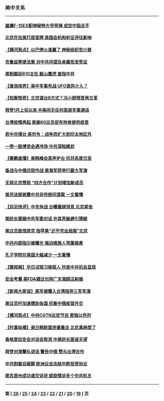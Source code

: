 ### 美中关系
---
#### [雄鹰F-15EX配神秘特大号导弹 成空中狙击手](../../pages/nf1412576/n12966899.md) 
#### [北京在拉美打疫苗牌 美国会机构听证评估影响](../../pages/nf1412576/n12968990.md) 
#### [【横河观点】以巴停火谁赢了 神秘组织吿川普](../../pages/nf1412576/n12968780.md) 
#### [克鲁兹等提法案 对中共间谍及亲属拒发签证](../../pages/nf1412576/n12968579.md) 
#### [美制裁前610主任 敲山震虎 直指中共](../../pages/nf1412576/n12968555.md) 
#### [【唐浩视界】美中军事布战 UFO诡异介入？](../../pages/nf1412576/n12967910.md) 
#### [【拍案惊奇】北京谋台8方式？冯小刚预言再文革](../../pages/nf1412576/n12967173.md) 
#### [拜登1月上任以来 中美间无任何高层军事通话](../../pages/nf1412576/n12968503.md) 
#### [台湾疫情再起 美逾60议员促布林肯提供疫苗](../../pages/nf1412576/n12968189.md) 
#### [若中共侵台 美司令：战争恐扩大到印太地区外](../../pages/nf1412576/n12968469.md) 
#### [一带一路博览会遇冷场 中共深陷尴尬](../../pages/nf1412576/n12968026.md) 
#### [【秦鹏直播】美韩峰会高声护台 抗共态度日坚](../../pages/nf1412576/n12967053.md) 
#### [备战与中俄远程作战 美海军将举行最大军演](../../pages/nf1412576/n12966492.md) 
#### [无视北京愤怒 “四方合作”计划增加新成员](../../pages/nf1412576/n12966853.md) 
#### [美司法部披露中共非传统间谍案 一文看懂](../../pages/nf1412576/n12964265.md) 
#### [【远见快评】中东休战 台曝重磅消息 北京紧张](../../pages/nf1412576/n12966775.md) 
#### [美防长要跟中共军委对话 许其亮躲避引猜疑](../../pages/nf1412576/n12966702.md) 
#### [美议员致信库克 指苹果“近乎完全屈服”北京](../../pages/nf1412576/n12966529.md) 
#### [中共内部指示被曝光 强迫维族人骂蓬佩奥](../../pages/nf1412576/n12966395.md) 
#### [孔子学院在美国大幅减少 一文看懂](../../pages/nf1412576/n12963872.md) 
#### [【微视频】华日试探习接班人 抄底中共机会显现](../../pages/nf1412576/n12966063.md) 
#### [安全考量 美FDA建议勿用广东海鸥注射器](../../pages/nf1412576/n12966053.md) 
#### [【新闻大家谈】美军被曝入台湾指导三军军演](../../pages/nf1412576/n12965885.md) 
#### [美议员吁加速援助各国 抗衡中俄疫苗外交](../../pages/nf1412576/n12964766.md) 
#### [【横河观点】中共CGTN反犹节目 惹恼以色列](../../pages/nf1412576/n12964295.md) 
#### [【时事纵横】美日韩欧盟连番重击 北京真麻烦了](../../pages/nf1412576/n12964286.md) 
#### [香格里拉安全对话会取消 中美防长面谈无望](../../pages/nf1412576/n12963974.md) 
#### [拜登对海警队讲话 警告中俄 赞与台湾合作](../../pages/nf1412576/n12963793.md) 
#### [中共制裁自砸脚 欧洲议会冻结中欧投资协议](../../pages/nf1412576/n12963687.md) 
#### [密苏里州成功递交诉状 就疫情诉多个中共机关](../../pages/nf1412576/n12963551.md) 

---
#### 第 [ [26](./26.md) / [25](./25.md) / [24](./24.md) / [23](./23.md) / [22](./22.md) / [21](./21.md) / [20](./20.md) / [19](./19.md) ] 页
